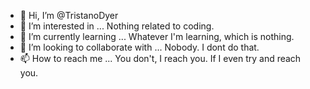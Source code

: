 - 👋 Hi, I’m @TristanoDyer
- 👀 I’m interested in ... Nothing related to coding.
- 🌱 I’m currently learning ... Whatever I'm learning, which is nothing.
- 💞️ I’m looking to collaborate with ... Nobody. I dont do that.
- 📫 How to reach me ... You don't, I reach you. If I even try and reach you.

<!---
TristanoDyer/TristanoDyer is a ✨ special ✨ repository because its `README.md` (this file) appears on your GitHub profile.
You can click the Preview link to take a look at your changes.
--->
